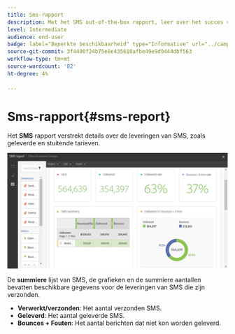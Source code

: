 ```yaml
---
title: Sms-rapport
description: Met het SMS out-of-the-box rapport, leer over het succes van uw levering van SMS.
level: Intermediate
audience: end-user
badge: label="Beperkte beschikbaarheid" type="Informative" url="../campaign-standard-migration-home.md" tooltip="Beperkt tot gemigreerde gebruikers in Campaign Standard"
source-git-commit: 3f4400f24b75e8e435610afbe49e9d9444dbf563
workflow-type: tm+mt
source-wordcount: '82'
ht-degree: 4%

---
```


# Sms-rapport{#sms-report}

Het **SMS** rapport verstrekt details over de leveringen van SMS, zoals geleverde en stuitende tarieven.

![](assets/dynamic_report_sms.png)

De **summiere** lijst van SMS, de grafieken en de summiere aantallen bevatten beschikbare gegevens voor de leveringen van SMS die zijn verzonden.

* **Verwerkt/verzonden**: Het aantal verzonden SMS.
* **Geleverd**: Het aantal geleverde SMS.
* **Bounces + Fouten**: Het aantal berichten dat niet kon worden geleverd.

